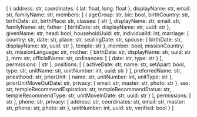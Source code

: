 [
  {
    address: str,
    coordinates: {
      lat: float,
      long: float
    },
    displayName: str,
    email: str,
    familyName: str,
    members: [
      {
        ageGroup: str,
        bic: bool,
        birthCountry: str,
        birthDate: str,
        birthPlace: str,
        classes: [
          str
        ],
        displayName: str,
        email: str,
        familyName: str,
        father: {
          birthDate: str,
          displayName: str,
          uuid: str
        },
        givenName: str,
        head: bool,
        householdUuid: str,
        individualId: int,
        marriage: {
          country: str,
          date: str,
          place: str,
          sealingDate: str,
          spouse: {
            birthDate: str,
            displayName: str,
            uuid: str
          },
          temple: str
        },
        member: bool,
        missionCountry: str,
        missionLanguage: str,
        mother: {
          birthDate: str,
          displayName: str,
          uuid: str
        },
        mrn: str,
        officialName: str,
        ordinances: [
          {
            date: str,
            type: str
          }
        ],
        permissions: [
          str
        ],
        positions: [
          {
            activeDate: str,
            name: str,
            setApart: bool,
            type: str,
            unitName: str,
            unitNumber: int,
            uuid: str
          }
        ],
        preferredName: str,
        priesthood: str,
        priorUnit: {
          name: str,
          unitNumber: int,
          unitType: str
        },
        priorUnitMoveOutDate: str,
        privacy: {
          email: str,
          master: str,
          photo: str
        },
        sex: str,
        templeRecommendExpiration: str,
        templeRecommendStatus: str,
        templeRecommendType: str,
        unitMoveInDate: str,
        uuid: str
      }
    ],
    permissions: [
      str
    ],
    phone: str,
    privacy: {
      address: str,
      coordinates: str,
      email: str,
      master: str,
      phone: str,
      photo: str
    },
    unitNumber: int,
    uuid: str,
    verified: bool
  }
]
